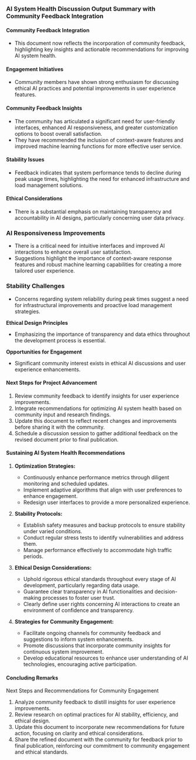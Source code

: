 

### AI System Health Discussion Output Summary with Community Feedback Integration

#### Community Feedback Integration
- This document now reflects the incorporation of community feedback, highlighting key insights and actionable recommendations for improving AI system health.

#### Engagement Initiatives
- Community members have shown strong enthusiasm for discussing ethical AI practices and potential improvements in user experience features.

#### Community Feedback Insights
- The community has articulated a significant need for user-friendly interfaces, enhanced AI responsiveness, and greater customization options to boost overall satisfaction.
- They have recommended the inclusion of context-aware features and improved machine learning functions for more effective user service.

#### Stability Issues
- Feedback indicates that system performance tends to decline during peak usage times, highlighting the need for enhanced infrastructure and load management solutions.

#### Ethical Considerations
- There is a substantial emphasis on maintaining transparency and accountability in AI designs, particularly concerning user data privacy.

### AI Responsiveness Improvements
- There is a critical need for intuitive interfaces and improved AI interactions to enhance overall user satisfaction.
- Suggestions highlight the importance of context-aware response features and robust machine learning capabilities for creating a more tailored user experience.

### Stability Challenges
- Concerns regarding system reliability during peak times suggest a need for infrastructural improvements and proactive load management strategies.

**Ethical Design Principles**
- Emphasizing the importance of transparency and data ethics throughout the development process is essential.

**Opportunities for Engagement**
- Significant community interest exists in ethical AI discussions and user experience enhancements.

#### Next Steps for Project Advancement
1. Review community feedback to identify insights for user experience improvements.
2. Integrate recommendations for optimizing AI system health based on community input and research findings.
3. Update this document to reflect recent changes and improvements before sharing it with the community.
4. Schedule a discussion session to gather additional feedback on the revised document prior to final publication.

#### Sustaining AI System Health Recommendations
1. **Optimization Strategies:**
   - Continuously enhance performance metrics through diligent monitoring and scheduled updates.
   - Implement adaptive algorithms that align with user preferences to enhance engagement.
   - Redesign user interfaces to provide a more personalized experience.

2. **Stability Protocols:**
   - Establish safety measures and backup protocols to ensure stability under varied conditions.
   - Conduct regular stress tests to identify vulnerabilities and address them.
   - Manage performance effectively to accommodate high traffic periods.

3. **Ethical Design Considerations:**
   - Uphold rigorous ethical standards throughout every stage of AI development, particularly regarding data usage.
   - Guarantee clear transparency in AI functionalities and decision-making processes to foster user trust.
   - Clearly define user rights concerning AI interactions to create an environment of confidence and transparency.

4. **Strategies for Community Engagement:**
   - Facilitate ongoing channels for community feedback and suggestions to inform system enhancements.
   - Promote discussions that incorporate community insights for continuous system improvement.
   - Develop educational resources to enhance user understanding of AI technologies, encouraging active participation.

#### Concluding Remarks
Next Steps and Recommendations for Community Engagement

1. Analyze community feedback to distill insights for user experience improvements.
2. Review research on optimal practices for AI stability, efficiency, and ethical design.
3. Update this document to incorporate new recommendations for future action, focusing on clarity and ethical considerations.
4. Share the refined document with the community for feedback prior to final publication, reinforcing our commitment to community engagement and ethical standards.